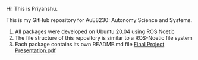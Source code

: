 Hi! This is Priyanshu. 

This is my GitHub repository for AuE8230: Autonomy Science and Systems. 

1. All packages were developed on Ubuntu 20.04 using ROS Noetic
2. The file structure of this repository is similar to a ROS-Noetic file system
3. Each package contains its own README.md file
[Final Project Presentation.pdf](https://github.com/priyanshurawat1509/AuE8230Spring22_PriyanshuRawat/files/12745396/Final.Project.Presentation.pdf)
